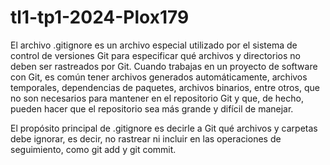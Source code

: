 # tl1-tp1-2024-Plox179
El archivo .gitignore es un archivo especial utilizado por el sistema de control de versiones Git para especificar qué archivos y directorios no deben ser rastreados por Git. Cuando trabajas en un proyecto de software con Git, es común tener archivos generados automáticamente, archivos temporales, dependencias de paquetes, archivos binarios, entre otros, que no son necesarios para mantener en el repositorio Git y que, de hecho, pueden hacer que el repositorio sea más grande y difícil de manejar.

El propósito principal de .gitignore es decirle a Git qué archivos y carpetas debe ignorar, es decir, no rastrear ni incluir en las operaciones de seguimiento, como git add y git commit.
